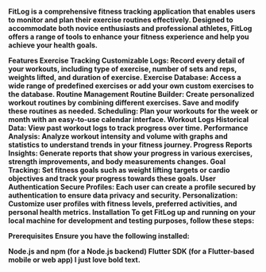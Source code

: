 <strong> FitLog is a comprehensive fitness tracking application that enables users to monitor and plan their exercise routines effectively. Designed to accommodate both novice enthusiasts and professional athletes, FitLog offers a range of tools to enhance your fitness experience and help you achieve your health goals.

Features
Exercise Tracking
Customizable Logs: Record every detail of your workouts, including type of exercise, number of sets and reps, weights lifted, and duration of exercise.
Exercise Database: Access a wide range of predefined exercises or add your own custom exercises to the database.
Routine Management
Routine Builder: Create personalized workout routines by combining different exercises. Save and modify these routines as needed.
Scheduling: Plan your workouts for the week or month with an easy-to-use calendar interface.
Workout Logs
Historical Data: View past workout logs to track progress over time.
Performance Analysis: Analyze workout intensity and volume with graphs and statistics to understand trends in your fitness journey.
Progress Reports
Insights: Generate reports that show your progress in various exercises, strength improvements, and body measurements changes.
Goal Tracking: Set fitness goals such as weight lifting targets or cardio objectives and track your progress towards these goals.
User Authentication
Secure Profiles: Each user can create a profile secured by authentication to ensure data privacy and security.
Personalization: Customize user profiles with fitness levels, preferred activities, and personal health metrics.
Installation
To get FitLog up and running on your local machine for development and testing purposes, follow these steps:

Prerequisites
Ensure you have the following installed:

Node.js and npm (for a Node.js backend)
Flutter SDK (for a Flutter-based mobile or web app)
I just love <strong>bold text</strong>.
